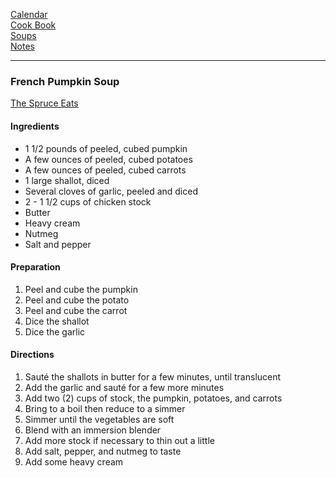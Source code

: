 [Calendar](https://github.com/vmsmith/EDT/blob/master/calendar.md)      
[Cook Book](https://github.com/vmsmith/CookBook/blob/master/README.md)  
[Soups](https://github.com/vmsmith/CookBook/blob/master/soups.md)   
[Notes](https://github.com/vmsmith/CookBook/blob/master/notes.md)   

-----  

### French Pumpkin Soup  

[The Spruce Eats](https://www.thespruceeats.com/traditional-french-pumpkin-soup-recipe-1375839)  

#### Ingredients  
* 1 1/2 pounds of peeled, cubed pumpkin  
* A few ounces of peeled, cubed potatoes   
* A few ounces of peeled, cubed carrots  
* 1 large shallot, diced  
* Several cloves of garlic, peeled and diced  
* 2 - 1 1/2 cups of chicken stock  
* Butter
* Heavy cream  
* Nutmeg  
* Salt and pepper  


#### Preparation  

1. Peel and cube the pumpkin  
2. Peel and cube the potato  
3. Peel and cube the carrot  
4. Dice the shallot  
5. Dice the garlic  

#### Directions  

1. Sauté the shallots in butter for a few minutes, until translucent  
2. Add the garlic and sauté for a few more minutes  
3. Add two (2) cups of stock, the pumpkin, potatoes, and carrots  
4. Bring to a boil then reduce to a simmer  
5. Simmer until the vegetables are soft  
6. Blend with an immersion blender  
7. Add more stock if necessary to thin out a little  
8. Add salt, pepper, and nutmeg to taste  
9. Add some heavy cream  
